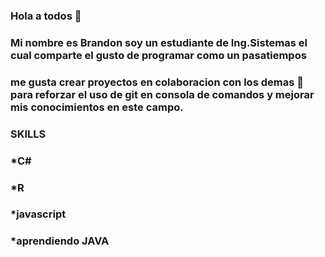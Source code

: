 ### Hola a todos 👋 
### Mi nombre es Brandon soy un estudiante de Ing.Sistemas el cual comparte el gusto de programar como un pasatiempos
### me gusta crear proyectos en colaboracion con los demas 👯 para reforzar el uso de git en consola de comandos y mejorar mis conocimientos en este campo.
### SKILLS
### *C#
### *R 
### *javascript
### *aprendiendo JAVA


<!--
**programCode-sudo/programCode-sudo** is a ✨ _special_ ✨ repository because its `README.md` (this file) appears on your GitHub profile.

Here are some ideas to get you started:

- 🔭 I’m currently working on ...
- 🌱 I’m currently learning ...
- 👯 I’m looking to collaborate on ...
- 🤔 I’m looking for help with ...
- 💬 Ask me about ...
- 📫 How to reach me: ...
- 😄 Pronouns: ...
- ⚡ Fun fact: ...
-->
